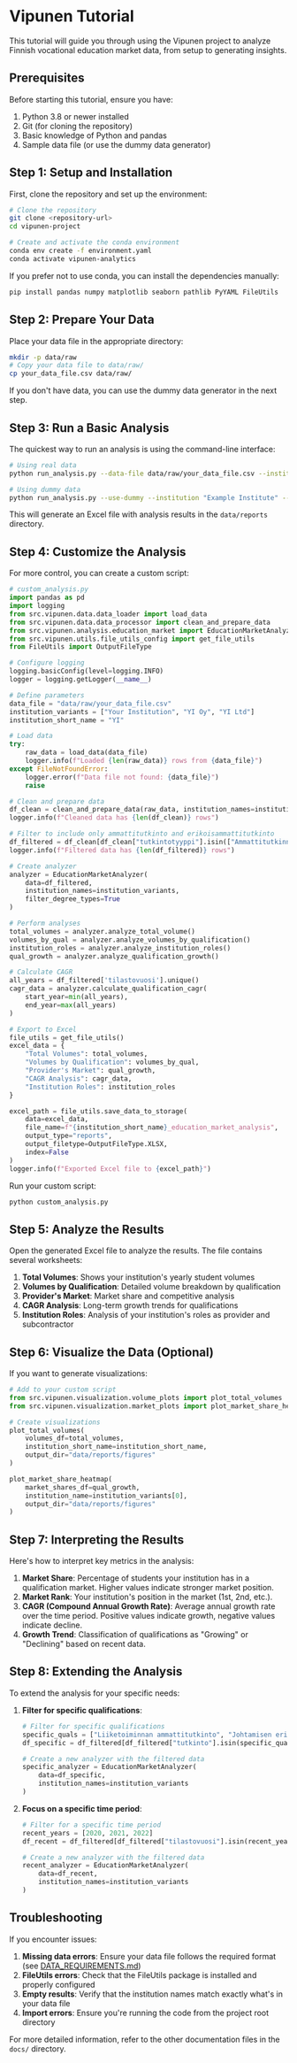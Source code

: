 # Vipunen Tutorial

This tutorial will guide you through using the Vipunen project to analyze Finnish vocational education market data, from setup to generating insights.

## Prerequisites

Before starting this tutorial, ensure you have:

1. Python 3.8 or newer installed
2. Git (for cloning the repository)
3. Basic knowledge of Python and pandas
4. Sample data file (or use the dummy data generator)

## Step 1: Setup and Installation

First, clone the repository and set up the environment:

```bash
# Clone the repository
git clone <repository-url>
cd vipunen-project

# Create and activate the conda environment
conda env create -f environment.yaml
conda activate vipunen-analytics
```

If you prefer not to use conda, you can install the dependencies manually:

```bash
pip install pandas numpy matplotlib seaborn pathlib PyYAML FileUtils
```

## Step 2: Prepare Your Data

Place your data file in the appropriate directory:

```bash
mkdir -p data/raw
# Copy your data file to data/raw/
cp your_data_file.csv data/raw/
```

If you don't have data, you can use the dummy data generator in the next step.

## Step 3: Run a Basic Analysis

The quickest way to run an analysis is using the command-line interface:

```bash
# Using real data
python run_analysis.py --data-file data/raw/your_data_file.csv --institution "Your Institution" --short-name "YI"

# Using dummy data
python run_analysis.py --use-dummy --institution "Example Institute" --short-name "EI"
```

This will generate an Excel file with analysis results in the `data/reports` directory.

## Step 4: Customize the Analysis

For more control, you can create a custom script:

```python
# custom_analysis.py
import pandas as pd
import logging
from src.vipunen.data.data_loader import load_data
from src.vipunen.data.data_processor import clean_and_prepare_data
from src.vipunen.analysis.education_market import EducationMarketAnalyzer
from src.vipunen.utils.file_utils_config import get_file_utils
from FileUtils import OutputFileType

# Configure logging
logging.basicConfig(level=logging.INFO)
logger = logging.getLogger(__name__)

# Define parameters
data_file = "data/raw/your_data_file.csv"
institution_variants = ["Your Institution", "YI Oy", "YI Ltd"]
institution_short_name = "YI"

# Load data
try:
    raw_data = load_data(data_file)
    logger.info(f"Loaded {len(raw_data)} rows from {data_file}")
except FileNotFoundError:
    logger.error(f"Data file not found: {data_file}")
    raise

# Clean and prepare data
df_clean = clean_and_prepare_data(raw_data, institution_names=institution_variants)
logger.info(f"Cleaned data has {len(df_clean)} rows")

# Filter to include only ammattitutkinto and erikoisammattitutkinto
df_filtered = df_clean[df_clean["tutkintotyyppi"].isin(["Ammattitutkinnot", "Erikoisammattitutkinnot"])]
logger.info(f"Filtered data has {len(df_filtered)} rows")

# Create analyzer
analyzer = EducationMarketAnalyzer(
    data=df_filtered,
    institution_names=institution_variants,
    filter_degree_types=True
)

# Perform analyses
total_volumes = analyzer.analyze_total_volume()
volumes_by_qual = analyzer.analyze_volumes_by_qualification()
institution_roles = analyzer.analyze_institution_roles()
qual_growth = analyzer.analyze_qualification_growth()

# Calculate CAGR
all_years = df_filtered['tilastovuosi'].unique()
cagr_data = analyzer.calculate_qualification_cagr(
    start_year=min(all_years),
    end_year=max(all_years)
)

# Export to Excel
file_utils = get_file_utils()
excel_data = {
    "Total Volumes": total_volumes,
    "Volumes by Qualification": volumes_by_qual,
    "Provider's Market": qual_growth,
    "CAGR Analysis": cagr_data,
    "Institution Roles": institution_roles
}

excel_path = file_utils.save_data_to_storage(
    data=excel_data,
    file_name=f"{institution_short_name}_education_market_analysis",
    output_type="reports",
    output_filetype=OutputFileType.XLSX,
    index=False
)
logger.info(f"Exported Excel file to {excel_path}")
```

Run your custom script:

```bash
python custom_analysis.py
```

## Step 5: Analyze the Results

Open the generated Excel file to analyze the results. The file contains several worksheets:

1. **Total Volumes**: Shows your institution's yearly student volumes
2. **Volumes by Qualification**: Detailed volume breakdown by qualification
3. **Provider's Market**: Market share and competitive analysis
4. **CAGR Analysis**: Long-term growth trends for qualifications
5. **Institution Roles**: Analysis of your institution's roles as provider and subcontractor

## Step 6: Visualize the Data (Optional)

If you want to generate visualizations:

```python
# Add to your custom script
from src.vipunen.visualization.volume_plots import plot_total_volumes
from src.vipunen.visualization.market_plots import plot_market_share_heatmap

# Create visualizations
plot_total_volumes(
    volumes_df=total_volumes,
    institution_short_name=institution_short_name,
    output_dir="data/reports/figures"
)

plot_market_share_heatmap(
    market_shares_df=qual_growth,
    institution_name=institution_variants[0],
    output_dir="data/reports/figures"
)
```

## Step 7: Interpreting the Results

Here's how to interpret key metrics in the analysis:

1. **Market Share**: Percentage of students your institution has in a qualification market. Higher values indicate stronger market position.
2. **Market Rank**: Your institution's position in the market (1st, 2nd, etc.).
3. **CAGR (Compound Annual Growth Rate)**: Average annual growth rate over the time period. Positive values indicate growth, negative values indicate decline.
4. **Growth Trend**: Classification of qualifications as "Growing" or "Declining" based on recent data.

## Step 8: Extending the Analysis

To extend the analysis for your specific needs:

1. **Filter for specific qualifications**:
   ```python
   # Filter for specific qualifications
   specific_quals = ["Liiketoiminnan ammattitutkinto", "Johtamisen erikoisammattitutkinto"]
   df_specific = df_filtered[df_filtered["tutkinto"].isin(specific_quals)]
   
   # Create a new analyzer with the filtered data
   specific_analyzer = EducationMarketAnalyzer(
       data=df_specific,
       institution_names=institution_variants
   )
   ```

2. **Focus on a specific time period**:
   ```python
   # Filter for a specific time period
   recent_years = [2020, 2021, 2022]
   df_recent = df_filtered[df_filtered["tilastovuosi"].isin(recent_years)]
   
   # Create a new analyzer with the filtered data
   recent_analyzer = EducationMarketAnalyzer(
       data=df_recent,
       institution_names=institution_variants
   )
   ```

## Troubleshooting

If you encounter issues:

1. **Missing data errors**: Ensure your data file follows the required format (see [DATA_REQUIREMENTS.md](DATA_REQUIREMENTS.md))
2. **FileUtils errors**: Check that the FileUtils package is installed and properly configured
3. **Empty results**: Verify that the institution names match exactly what's in your data file
4. **Import errors**: Ensure you're running the code from the project root directory

For more detailed information, refer to the other documentation files in the `docs/` directory. 